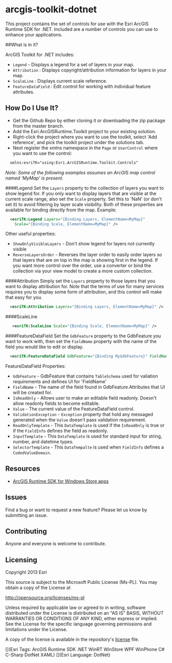 arcgis-toolkit-dotnet
=====================

This project contains the set of controls for use with the Esri ArcGIS Runtime SDK for .NET.
Included are a number of controls you can use to enhance your applications. 


##What is in it?

ArcGIS Toolkit for .NET includes:

* `Legend` -  Displays a legend for a set of layers in your map.
* `Attribution` : Displays copyright/attribution information for layers in your map.
* `ScaleLine` : Displays current scale reference.
* `FeatureDataField` : Edit control for working with individual feature attributes.

## How Do I Use It?
* Get the Github Repo by either cloning it or downloading the zip package from the master branch.
* Add the Esri.ArcGISRuntime.Toolkit project to your existing solution.
* Right-click the project where you want to use the toolkit, select 'Add reference', and pick the toolkit project under the solutions tab.
* Next register the xmlns namespace in the `Page` or `UserControl` where you want to use the control:

```xml
  xmlns:esriTK="using:Esri.ArcGISRuntime.Toolkit.Controls" 
```

<i>Note: Some of the following examples assumes an ArcGIS map control named 'MyMap' is present.</i>

####Legend
Set the `Layers` property to the collection of layers you want to show legend for.
If you only want to display layers that are visible at the current scale range, also set the `Scale` property. Set this to 'NaN' (or don't set it) to avoid filtering by layer scale visibility.
Both of these properties are available for binding directly from the map. Example:
```xml
  <esriTK:Legend Layers="{Binding Layers, ElementName=MyMap}" 
    Scale="{Binding Scale, ElementName=MyMap}" />
```
Other useful properties:
* `ShowOnlyVisibleLayers` - Don't show legend for layers not currently visible
* `ReverseLayersOrder` - Reverses the layer order to easily order layers so that layers that are on top in the map is showing first in the legend. If you want more control over the order, use a converter or bind the collection via your view model to create a more custom collection.

####Attribution
Simply set the `Layers` property to those layers that you want to display attribution for. Note that the terms of use for many services requires you to display some form of attribution, and this control will make that easy for you.
```xml
  <esriTK:Attribution Layers="{Binding Layers, ElementName=MyMap}" />
```

####ScaleLine
```xml
   <esriTK:ScaleLine Scale="{Binding Scale, ElementName=MyMap}" />
```

####FeatureDataField
Set the `GdbFeature` property to the GdbFeature you want to work with, then set the `FieldName` property with the name of the field you would like to edit or display.

```xml
  <esriTK:FeatureDataField GdbFeature="{Binding MyGdbFeature}" FieldName="MyField" IsReadOnly="True" />
```

FeatureDataField Properties:
* `GdbFeature` - GdbFeature that contains `TableSchema` used for valiation requirements and defines UI for 'FieldName'
* `FieldName` - The name of the field found in GdbFeature.Attributes that UI will be created for.
* `IsReadOnly` - Allows user to make an editable field readonly. Doesn't allow readonly fields to become editable.
* `Value` - The current value of the FeatureDataField control.
* `ValidationException` - `Exception` property that hold any messaged generated when the `Value` doesn't pass validation requirement.
* `ReadOnlyTemplate` - This `DataTemplate` is used if the `IsReadOnly` is true or if the `FieldInfo` defines the field as readonly.
* `InputTemplate` - This `DataTemplate` is used for standard input for string, number, and datetime types. 
* `SelectorTemplate` - This `DataTempalte` is used when `FieldInfo` defines a `CodedValueDomain`.

## Resources

* [ArcGIS Runtime SDK for Windows Store apps](http://developers.arcgis.com/en/windows-store/)

## Issues

Find a bug or want to request a new feature?  Please let us know by submitting an issue.

## Contributing

Anyone and everyone is welcome to contribute. 

## Licensing
Copyright 2013 Esri

This source is subject to the Microsoft Public License (Ms-PL).
You may obtain a copy of the License at

   http://opensource.org/licenses/ms-pl

Unless required by applicable law or agreed to in writing, software
distributed under the License is distributed on an "AS IS" BASIS,
WITHOUT WARRANTIES OR CONDITIONS OF ANY KIND, either express or implied.
See the License for the specific language governing permissions and
limitations under the License.

A copy of the license is available in the repository's [license]( https://raw.github.com/Esri/arcgis-toolkit-dotnet/master/license) file.

[](Esri Tags: ArcGIS Runtime SDK .NET WinRT WinStore WPF WinPhone C# C-Sharp DotNet XAML)
[](Esri Language: DotNet)


